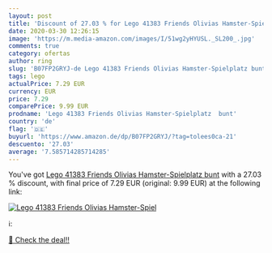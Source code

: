 ```yaml
---
layout: post
title: 'Discount of 27.03 % for Lego 41383 Friends Olivias Hamster-Spiel'
date: 2020-03-30 12:26:15
image: 'https://m.media-amazon.com/images/I/51wg2yHYUSL._SL200_.jpg'
comments: true
category: ofertas
author: ring
slug: 'B07FP2GRYJ-de Lego 41383 Friends Olivias Hamster-Spielplatz bunt'
tags: lego
actualPrice: 7.29 EUR
currency: EUR
price: 7.29
comparePrice: 9.99 EUR
prodname: 'Lego 41383 Friends Olivias Hamster-Spielplatz  bunt'
country: 'de'
flag: '🇩🇪'
buyurl: 'https://www.amazon.de/dp/B07FP2GRYJ/?tag=tolees0ca-21'
descuento: '27.03'
average: '7.585714285714285'
---
```


You've got [Lego 41383 Friends Olivias Hamster-Spielplatz  bunt](https://www.amazon.de/dp/B07FP2GRYJ/?tag=tolees0ca-21) with a  27.03 % discount, with final price of 7.29 EUR (original: 9.99 EUR) at the following link:

[![Lego 41383 Friends Olivias Hamster-Spiel](https://m.media-amazon.com/images/I/51wg2yHYUSL._SL200_.jpg)](https://www.amazon.de/dp/B07FP2GRYJ/?tag=tolees0ca-21)

ℹ️:


[🛒 Check the deal!!](https://www.amazon.de/dp/B07FP2GRYJ/?tag=tolees0ca-21)
